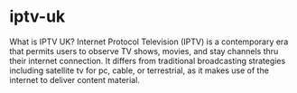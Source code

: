 # iptv-uk
What is IPTV UK?  Internet Protocol Television (IPTV) is a contemporary era that permits users to observe TV shows, movies, and stay channels thru their internet connection. It differs from traditional broadcasting strategies including satellite tv for pc, cable, or terrestrial, as it makes use of the internet to deliver content material.
